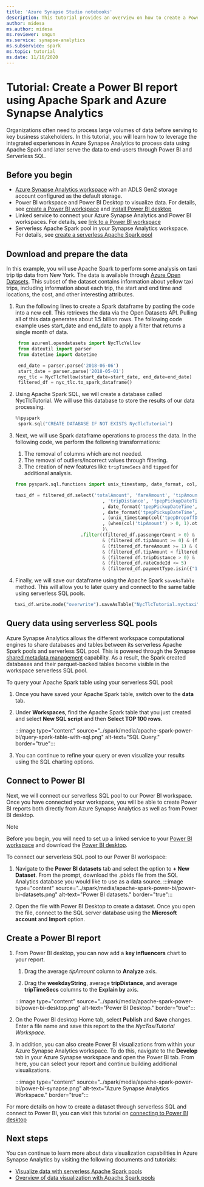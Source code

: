 ```yaml
---
title: 'Azure Synapse Studio notebooks'
description: This tutorial provides an overview on how to create a Power BI dashboard using Apache Spark and a Serverless SQL pool.
author: midesa
ms.author: midesa 
ms.reviewer: sngun 
ms.service: synapse-analytics
ms.subservice: spark
ms.topic: tutorial
ms.date: 11/16/2020
---
```


# Tutorial: Create a Power BI report using Apache Spark and Azure Synapse Analytics

Organizations often need to process large volumes of data before serving to key business stakeholders. In this tutorial, you will learn how to leverage the integrated experiences in Azure Synapse Analytics to process data using Apache Spark and later serve the data to end-users through Power BI and Serverless SQL.

## Before you begin
- [Azure Synapse Analytics workspace](../quickstart-create-workspace.md) with an ADLS Gen2 storage account configured as the default storage. 
- Power BI workspace and Power BI Desktop to visualize data. For details, see [create a Power BI workspace](/power-bi/service-create-the-new-workspaces) and [install Power BI desktop](https://powerbi.microsoft.com/downloads/)
- Linked service to connect your Azure Synapse Analytics and Power BI workspaces. For details, see [link to a Power BI workspace](../quickstart-power-bi.md)
- Serverless Apache Spark pool in your Synapse Analytics workspace. For details, see [create a serverless Apache Spark pool](../quickstart-create-apache-spark-pool-studio.md)
  
## Download and prepare the data
In this example, you will use Apache Spark to perform some analysis on taxi trip tip data from New York. The data is available through [Azure Open Datasets](https://azure.microsoft.com/services/open-datasets/catalog/nyc-taxi-limousine-commission-yellow-taxi-trip-records/). This subset of the dataset contains information about yellow taxi trips, including information about each trip, the start and end time and locations, the cost, and other interesting attributes.

1. Run the following lines to create a Spark dataframe by pasting the code into a new cell. This retrieves the data via the Open Datasets API. Pulling all of this data generates about 1.5 billion rows. The following code example uses start_date and end_date to apply a filter that returns a single month of data.
   
   ```python
    from azureml.opendatasets import NycTlcYellow
    from dateutil import parser
    from datetime import datetime

    end_date = parser.parse('2018-06-06')
    start_date = parser.parse('2018-05-01')
    nyc_tlc = NycTlcYellow(start_date=start_date, end_date=end_date)
    filtered_df = nyc_tlc.to_spark_dataframe()
   ```
2. Using Apache Spark SQL, we will create a database called NycTlcTutorial. We will use this database to store the results of our data processing.
   ```python
   %%pyspark
    spark.sql("CREATE DATABASE IF NOT EXISTS NycTlcTutorial")
   ```
3. Next, we will use Spark dataframe operations to process the data. In the following code, we perform the following transformations:
   1. The removal of columns which are not needed.
   2. The removal of outliers/incorrect values through filtering.
   3. The creation of new features like ```tripTimeSecs``` and ```tipped``` for additional analysis.
    ```python
    from pyspark.sql.functions import unix_timestamp, date_format, col, when

    taxi_df = filtered_df.select('totalAmount', 'fareAmount', 'tipAmount', 'paymentType', 'rateCodeId', 'passengerCount'\
                                    , 'tripDistance', 'tpepPickupDateTime', 'tpepDropoffDateTime'\
                                    , date_format('tpepPickupDateTime', 'hh').alias('pickupHour')\
                                    , date_format('tpepPickupDateTime', 'EEEE').alias('weekdayString')\
                                    , (unix_timestamp(col('tpepDropoffDateTime')) - unix_timestamp(col('tpepPickupDateTime'))).alias('tripTimeSecs')\
                                    , (when(col('tipAmount') > 0, 1).otherwise(0)).alias('tipped')
                                    )\
                            .filter((filtered_df.passengerCount > 0) & (filtered_df.passengerCount < 8)\
                                    & (filtered_df.tipAmount >= 0) & (filtered_df.tipAmount <= 25)\
                                    & (filtered_df.fareAmount >= 1) & (filtered_df.fareAmount <= 250)\
                                    & (filtered_df.tipAmount < filtered_df.fareAmount)\
                                    & (filtered_df.tripDistance > 0) & (filtered_df.tripDistance <= 100)\
                                    & (filtered_df.rateCodeId <= 5)
                                    & (filtered_df.paymentType.isin({"1", "2"})))
    ```
4. Finally, we will save our dataframe using the Apache Spark ```saveAsTable``` method. This will allow you to later query and connect to the same table using serverless SQL pools.
  ```python
     taxi_df.write.mode("overwrite").saveAsTable("NycTlcTutorial.nyctaxi")
  ```
   
## Query data using serverless SQL pools
Azure Synapse Analytics allows the different workspace computational engines to share databases and tables between its serverless Apache Spark pools and serverless SQL pool. This is powered through the Synapse [shared metadata management](../metadata/overview.md) capability. As a result, the Spark created databases and their parquet-backed tables become visible in the workspace serverless SQL pool.

To query your Apache Spark table using your serverless SQL pool:
   1. Once you have saved your Apache Spark table, switch over to the **data** tab.
   
   2. Under **Workspaces**, find the Apache Spark table that you just created and select **New SQL script** and then **Select TOP 100 rows**. 
      
      :::image type="content" source="../spark/media/apache-spark-power-bi/query-spark-table-with-sql.png" alt-text="SQL Query." border="true":::

   3. You can continue to refine your query or even visualize your results using the SQL charting options.

## Connect to Power BI
Next, we will connect our serverless SQL pool to our Power BI workspace. Once you have connected your workspace, you will be able to create Power BI reports both directly from Azure Synapse Analytics as well as from Power BI desktop.

>[!Note]
> Before you begin, you will need to set up a linked service to your [Power BI workspace](../quickstart-power-bi.md) and download the [Power BI desktop](/power-bi/service-create-the-new-workspaces).  

To connect our serverless SQL pool to our Power BI workspace:

1.  Navigate to the **Power BI datasets** tab and select the option to **+ New Dataset**. From the prompt, download the .pbids file from the SQL Analytics database you would like to use as a data source. 
   :::image type="content" source="../spark/media/apache-spark-power-bi/power-bi-datasets.png" alt-text="Power BI datasets." border="true":::

2.  Open the file with Power BI Desktop to create a dataset. Once you open the file, connect to the SQL server database using the **Microsoft account** and **Import** option. 
   

## Create a Power BI report
1. From Power BI desktop, you can now add a **key influencers** chart to your report.
   
   1. Drag the average *tipAmount* column to **Analyze** axis.
   
   2. Drag the **weekdayString**, average **tripDistance**, and average **tripTimeSecs** columns to the **Explain by** axis. 
   
   :::image type="content" source="../spark/media/apache-spark-power-bi/power-bi-desktop.png" alt-text="Power BI Desktop." border="true":::

2. On the Power BI desktop Home tab, select **Publish** and **Save** changes. Enter a file name and save this report to the the *NycTaxiTutorial Workspace*.
   
3. In addition, you can also create Power BI visualizations from within your Azure Synapse Analytics workspace. To do this, navigate to the **Develop** tab in your Azure Synapse workspace and open the Power BI tab. From here, you can select your report and continue building additional visualizations. 
   
   :::image type="content" source="../spark/media/apache-spark-power-bi/power-bi-synapse.png" alt-text="Azure Synapse Analytics Workspace." border="true":::

For more details on how to create a dataset through serverless SQL and connect to Power BI, you can visit this tutorial on [connecting to Power BI desktop](../../synapse-analytics/sql/tutorial-connect-power-bi-desktop.md)

## Next steps
You can continue to learn more about data visualization capabilities in Azure Synapse Analytics by visiting the following documents and tutorials:
   - [Visualize data with serverless Apache Spark pools](../spark/apache-spark-data-visualization-tutorial.md)
   - [Overview of data visualization with Apache Spark pools](../spark/apache-spark-data-visualization.md)